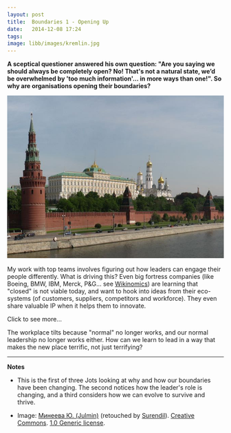 ```yaml
---
layout: post
title:  Boundaries 1 - Opening Up
date:   2014-12-08 17:24
tags: 
image: libb/images/kremlin.jpg
---
```


**A sceptical questioner answered his own question: "Are you saying we should always be completely open? No! That's not a natural state, we’d be overwhelmed by 'too much information'... in more ways than one!". So why are organisations opening their boundaries?**

![](/libb/images/kremlin.jpg)

My work with top teams involves figuring out how leaders can engage their people differently. What is driving this? Even big fortress companies (like Boeing, BMW, IBM, Merck, P&G… see <a href="http://pageconsulting.co.uk/2014/09/09/four-principles.html" target="_blank">Wikinomics</a>) are learning that "closed" is not viable today, and want to hook into ideas from their eco-systems (of customers, suppliers, competitors and workforce). They  even share valuable IP when it helps them to innovate. 

<div id="restOfArticle" style="display:none">
Let's look at boundaries. Say my skin is a "boundary" that divides "me" from "not me", that is, from "outside", and through this boundary I am nourished with food, information, conversation, opportunities and learning. My patterns of boundary-crossing transactions define who I am. So it is with every living thing: team, organisation, community or society. <br><br>

Why are we seeing organisation boundaries being re-drawn? Because opportunities are being missed: we can’t get to them fast enough. We are like gold prospectors trying to grab the sparkly stuff. Today's law of reciprocity seems to reward those who share information, learning and ideas, and punish those who withhold. <br><br>

When a company wants to change its boundaries, it becomes a different place to work: less monolithic, siloed and controlled, and more like a living entity comprised of smaller, ad-hoc, cross-functional, self-organising teams, <u>enabled</u> to connect, learn and implement, continuously moving forwards, with much less friction.<br><br> 

</div>
<a onclick="showMoreOrLess(this,'restOfArticle');">Click to see more...</a>

The workplace tilts because "normal" no longer works, and our normal leadership no longer works either. How can we learn to lead in a way that makes the new place terrific, not just terrifying?

__________________
<b>Notes</b>

* This is the first of three Jots looking at why and how our boundaries have been changing. The second notices how the leader's role is changing, and a third considers how we can evolve to survive and thrive.

* Image: <a href="http://commons.wikimedia.org/wiki/User:Julmin" target="_blank">Минеева Ю. (Julmin)</a> (retouched by <a href="http://commons.wikimedia.org/wiki/User:Surendil" target="_blank">Surendil</a>). <a href="http://en.wikipedia.org/wiki/Creative_Commons" target="_blank">Creative Commons</a>. <a href="http://creativecommons.org/licenses/by-sa/1.0/deed.en" target="_blank">1.0 Generic license</a>.
